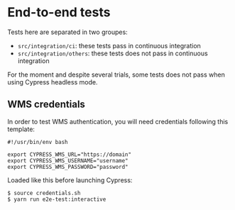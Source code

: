 # End-to-end tests 

Tests here are separated in two groupes:    
- `src/integration/ci`: these tests pass in continuous integration
- `src/integration/others`: these tests does not pass in continuous integration


For the moment and despite several trials, some tests does not pass when using Cypress headless mode.      

## WMS credentials

In order to test WMS authentication, you will need credentials following this template:

    #!/usr/bin/env bash
    
    export CYPRESS_WMS_URL="https://domain"
    export CYPRESS_WMS_USERNAME="username"
    export CYPRESS_WMS_PASSWORD="password"


Loaded like this before launching Cypress:

    $ source credentials.sh
    $ yarn run e2e-test:interactive
